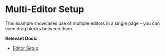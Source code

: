 # Multi-Editor Setup

This example showcases use of multiple editors in a single page - you can even drag blocks between them.

**Relevant Docs:**

- [Editor Setup](/docs/getting-started/editor-setup)
